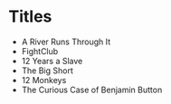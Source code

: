# Titles

* A River Runs Through It
* FightClub
* 12 Years a Slave
* The Big Short
* 12 Monkeys 
* The Curious Case of Benjamin Button

